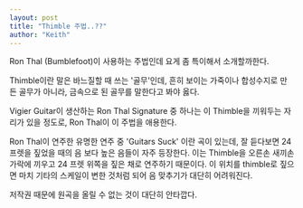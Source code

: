 ```yaml
---
layout: post
title: "Thimble 주법..??"
author: "Keith"
---
```


Ron Thal (Bumblefoot)이 사용하는 주법인데 요게 좀 특이해서 소개할까한다.

Thimble이란 말은 바느질할 때 쓰는 '골무'인데, 흔히 보이는 가죽이나 합성수지로 만든 골무가 아니라, 금속으로 된 골무를 말한다고 봐야 옳다.

Vigier Guitar이 생산하는 Ron Thal Signature 중 하나는 이 Thimble을 끼워두는 자리가 있을 정도로, Ron Thal이 이 주법을 애용한다.

Ron Thal이 연주한 유명한 연주 중 'Guitars Suck' 이란 곡이 있는데, 잘 듣다보면 24 프렛을 짚었을 때의 음 보다 높은 음들이 자주 등장한다. 이는 Thimble을 오른손 새끼손가락에 끼우고 24 프렛 위쪽을 짚은 채로 연주하기 때문이다. 이 위치를 thimble로 짚으면 마치 기타의 스케일이 변한 것처럼 되어 음 맞추기가 대단히 어려워진다.

저작권 때문에 원곡을 올릴 수 없는 것이 대단히 안타깝다.


